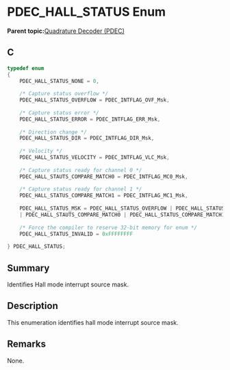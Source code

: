 # PDEC\_HALL\_STATUS Enum

**Parent topic:**[Quadrature Decoder \(PDEC\)](GUID-6A3DDAF4-F27F-43B4-915E-750B2707BF64.md)

## C

```c
typedef enum
{
    PDEC_HALL_STATUS_NONE = 0,
    
    /* Capture status overflow */
    PDEC_HALL_STATUS_OVERFLOW = PDEC_INTFLAG_OVF_Msk,
    
    /* Capture status error */
    PDEC_HALL_STATUS_ERROR = PDEC_INTFLAG_ERR_Msk,
    
    /* Direction change */
    PDEC_HALL_STATUS_DIR = PDEC_INTFLAG_DIR_Msk,
    
    /* Velocity */
    PDEC_HALL_STATUS_VELOCITY = PDEC_INTFLAG_VLC_Msk,
    
    /* Capture status ready for channel 0 */
    PDEC_HALL_STAUTS_COMPARE_MATCH0 = PDEC_INTFLAG_MC0_Msk,
    
    /* Capture status ready for channel 1 */
    PDEC_HALL_STATUS_COMPARE_MATCH1 = PDEC_INTFLAG_MC1_Msk,
    
    PDEC_HALL_STATUS_MSK = PDEC_HALL_STATUS_OVERFLOW | PDEC_HALL_STATUS_ERROR | PDEC_HALL_STATUS_DIR | PDEC_HALL_STATUS_VELOCITY \
    | PDEC_HALL_STAUTS_COMPARE_MATCH0 | PDEC_HALL_STATUS_COMPARE_MATCH1,
    
    /* Force the compiler to reserve 32-bit memory for enum */
    PDEC_HALL_STATUS_INVALID = 0xFFFFFFFF
    
} PDEC_HALL_STATUS;
```

## Summary

Identifies Hall mode interrupt source mask.

## Description

This enumeration identifies hall mode interrupt source mask.

## Remarks

None.

